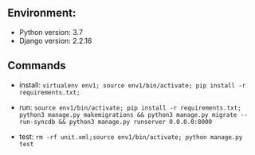 ## Environment:
- Python version: 3.7
- Django version: 2.2.16

## Commands

+  install:
```virtualenv env1; source env1/bin/activate; pip install -r requirements.txt;```

+ run:
```source env1/bin/activate; pip install -r requirements.txt; python3 manage.py makemigrations && python3 manage.py migrate --run-syncdb && python3 manage.py runserver 0.0.0.0:8000```

+ test:
```rm -rf unit.xml;source env1/bin/activate; python manage.py test```